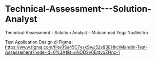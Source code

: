 # Technical-Assessment---Solution-Analyst
Technical Assessment - Solution Analyst - Muhammad Yoga Yudhistira

Test Application Design di Figma :
https://www.figma.com/file/0Ss45C7yskSwJ52s83EHhc/Mandiri-Test-Assessement?node-id=0%3A1&t=uNOD2v0EqtvoZHnc-1
